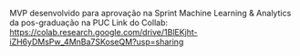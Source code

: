 MVP desenvolvido para aprovação na Sprint Machine Learning & Analytics da pos-graduação na PUC Link do Collab: https://colab.research.google.com/drive/1BlEKjht-iZH6yDMsPw_4MnBa7SKoseQM?usp=sharing
